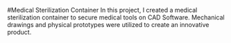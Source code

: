 #Medical Sterilization Container
In this project, I created a medical sterilization container to secure medical tools on CAD Software. Mechanical drawings and physical prototypes were utilized to create an innovative product.

